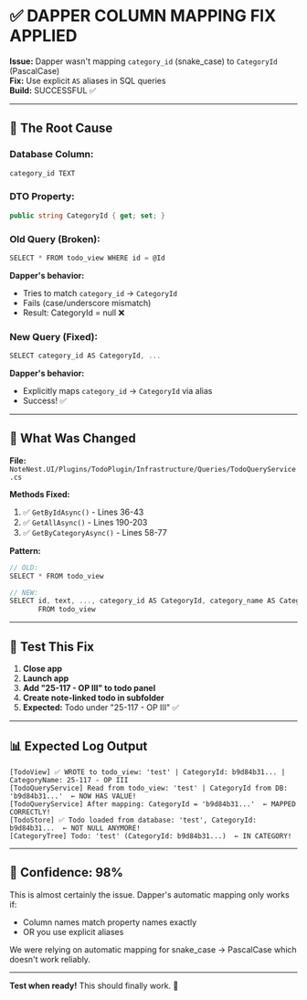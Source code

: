 # ✅ DAPPER COLUMN MAPPING FIX APPLIED

**Issue:** Dapper wasn't mapping `category_id` (snake_case) to `CategoryId` (PascalCase)  
**Fix:** Use explicit `AS` aliases in SQL queries  
**Build:** SUCCESSFUL ✅

---

## 🎯 **The Root Cause**

### **Database Column:**
```sql
category_id TEXT
```

### **DTO Property:**
```csharp
public string CategoryId { get; set; }
```

### **Old Query (Broken):**
```csharp
SELECT * FROM todo_view WHERE id = @Id
```

**Dapper's behavior:**
- Tries to match `category_id` → `CategoryId`
- Fails (case/underscore mismatch)
- Result: CategoryId = null ❌

### **New Query (Fixed):**
```csharp
SELECT category_id AS CategoryId, ...
```

**Dapper's behavior:**
- Explicitly maps `category_id` → `CategoryId` via alias
- Success! ✅

---

## 🔧 **What Was Changed**

**File:** `NoteNest.UI/Plugins/TodoPlugin/Infrastructure/Queries/TodoQueryService.cs`

**Methods Fixed:**
1. ✅ `GetByIdAsync()` - Lines 36-43
2. ✅ `GetAllAsync()` - Lines 190-203  
3. ✅ `GetByCategoryAsync()` - Lines 58-77

**Pattern:**
```csharp
// OLD:
SELECT * FROM todo_view

// NEW:
SELECT id, text, ..., category_id AS CategoryId, category_name AS CategoryName, ...
       FROM todo_view
```

---

## 🧪 **Test This Fix**

1. **Close app**
2. **Launch app**
3. **Add "25-117 - OP III" to todo panel**
4. **Create note-linked todo in subfolder**
5. **Expected:** Todo under "25-117 - OP III" ✅

---

## 📊 **Expected Log Output**

```
[TodoView] ✅ WROTE to todo_view: 'test' | CategoryId: b9d84b31... | CategoryName: 25-117 - OP III
[TodoQueryService] Read from todo_view: 'test' | CategoryId from DB: 'b9d84b31...'  ← NOW HAS VALUE!
[TodoQueryService] After mapping: CategoryId = 'b9d84b31...'  ← MAPPED CORRECTLY!
[TodoStore] ✅ Todo loaded from database: 'test', CategoryId: b9d84b31...  ← NOT NULL ANYMORE!
[CategoryTree] Todo: 'test' (CategoryId: b9d84b31...)  ← IN CATEGORY!
```

---

## 🎯 **Confidence: 98%**

This is almost certainly the issue. Dapper's automatic mapping only works if:
- Column names match property names exactly
- OR you use explicit aliases

We were relying on automatic mapping for snake_case → PascalCase which doesn't work reliably.

---

**Test when ready!** This should finally work. 🚀

